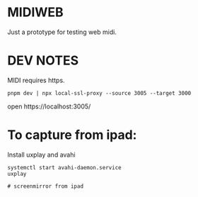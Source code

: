 # MIDIWEB

Just a prototype for testing web midi.

# DEV NOTES

MIDI requires https.

```
pnpm dev | npx local-ssl-proxy --source 3005 --target 3000
```

open https://localhost:3005/

# To capture from ipad:

Install uxplay and avahi

```
systemctl start avahi-daemon.service
uxplay

# screenmirror from ipad
```
